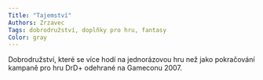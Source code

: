 ```yaml
---
Title: "Tajemství"
Authors: Zrzavec
Tags: dobrodružství, doplňky pro hru, fantasy
Color: gray
---
```

Dobrodružství, které se více hodí na jednorázovou hru než jako pokračování kampaně pro hru DrD+ odehrané na Gameconu 2007.
